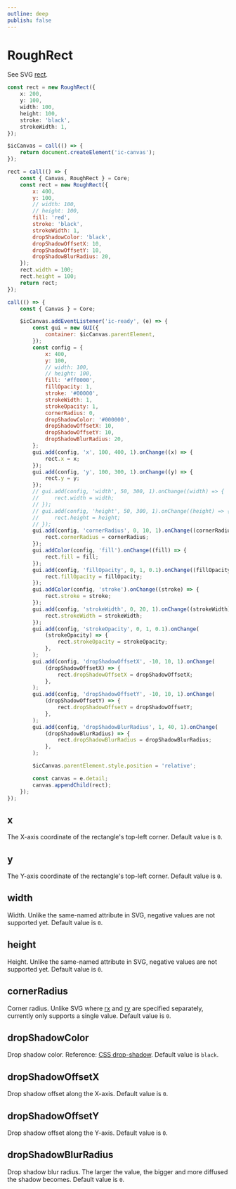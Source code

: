 ```yaml
---
outline: deep
publish: false
---
```


# RoughRect

See SVG [rect].

```ts
const rect = new RoughRect({
    x: 200,
    y: 100,
    width: 100,
    height: 100,
    stroke: 'black',
    strokeWidth: 1,
});
```

```js eval code=false
$icCanvas = call(() => {
    return document.createElement('ic-canvas');
});
```

```js eval code=false
rect = call(() => {
    const { Canvas, RoughRect } = Core;
    const rect = new RoughRect({
        x: 400,
        y: 100,
        // width: 100,
        // height: 100,
        fill: 'red',
        stroke: 'black',
        strokeWidth: 1,
        dropShadowColor: 'black',
        dropShadowOffsetX: 10,
        dropShadowOffsetY: 10,
        dropShadowBlurRadius: 20,
    });
    rect.width = 100;
    rect.height = 100;
    return rect;
});
```

```js eval code=false inspector=false
call(() => {
    const { Canvas } = Core;

    $icCanvas.addEventListener('ic-ready', (e) => {
        const gui = new GUI({
            container: $icCanvas.parentElement,
        });
        const config = {
            x: 400,
            y: 100,
            // width: 100,
            // height: 100,
            fill: '#ff0000',
            fillOpacity: 1,
            stroke: '#00000',
            strokeWidth: 1,
            strokeOpacity: 1,
            cornerRadius: 0,
            dropShadowColor: '#000000',
            dropShadowOffsetX: 10,
            dropShadowOffsetY: 10,
            dropShadowBlurRadius: 20,
        };
        gui.add(config, 'x', 100, 400, 1).onChange((x) => {
            rect.x = x;
        });
        gui.add(config, 'y', 100, 300, 1).onChange((y) => {
            rect.y = y;
        });
        // gui.add(config, 'width', 50, 300, 1).onChange((width) => {
        //     rect.width = width;
        // });
        // gui.add(config, 'height', 50, 300, 1).onChange((height) => {
        //     rect.height = height;
        // });
        gui.add(config, 'cornerRadius', 0, 10, 1).onChange((cornerRadius) => {
            rect.cornerRadius = cornerRadius;
        });
        gui.addColor(config, 'fill').onChange((fill) => {
            rect.fill = fill;
        });
        gui.add(config, 'fillOpacity', 0, 1, 0.1).onChange((fillOpacity) => {
            rect.fillOpacity = fillOpacity;
        });
        gui.addColor(config, 'stroke').onChange((stroke) => {
            rect.stroke = stroke;
        });
        gui.add(config, 'strokeWidth', 0, 20, 1).onChange((strokeWidth) => {
            rect.strokeWidth = strokeWidth;
        });
        gui.add(config, 'strokeOpacity', 0, 1, 0.1).onChange(
            (strokeOpacity) => {
                rect.strokeOpacity = strokeOpacity;
            },
        );
        gui.add(config, 'dropShadowOffsetX', -10, 10, 1).onChange(
            (dropShadowOffsetX) => {
                rect.dropShadowOffsetX = dropShadowOffsetX;
            },
        );
        gui.add(config, 'dropShadowOffsetY', -10, 10, 1).onChange(
            (dropShadowOffsetY) => {
                rect.dropShadowOffsetY = dropShadowOffsetY;
            },
        );
        gui.add(config, 'dropShadowBlurRadius', 1, 40, 1).onChange(
            (dropShadowBlurRadius) => {
                rect.dropShadowBlurRadius = dropShadowBlurRadius;
            },
        );

        $icCanvas.parentElement.style.position = 'relative';

        const canvas = e.detail;
        canvas.appendChild(rect);
    });
});
```

## x

The X-axis coordinate of the rectangle's top-left corner. Default value is `0`.

## y

The Y-axis coordinate of the rectangle's top-left corner. Default value is `0`.

## width

Width. Unlike the same-named attribute in SVG, negative values are not supported yet. Default value is `0`.

## height

Height. Unlike the same-named attribute in SVG, negative values are not supported yet. Default value is `0`.

## cornerRadius

Corner radius. Unlike SVG where [rx] and [ry] are specified separately, currently only supports a single value. Default value is `0`.

## dropShadowColor

Drop shadow color. Reference: [CSS drop-shadow]. Default value is `black`.

## dropShadowOffsetX

Drop shadow offset along the X-axis. Default value is `0`.

## dropShadowOffsetY

Drop shadow offset along the Y-axis. Default value is `0`.

## dropShadowBlurRadius

Drop shadow blur radius. The larger the value, the bigger and more diffused the shadow becomes. Default value is `0`.

[rect]: https://developer.mozilla.org/en-US/docs/Web/SVG/Element/rect
[rx]: https://developer.mozilla.org/en-US/docs/Web/SVG/Attribute/rx
[ry]: https://developer.mozilla.org/en-US/docs/Web/SVG/Attribute/ry
[CSS drop-shadow]: https://developer.mozilla.org/en-US/docs/Web/CSS/filter-function/drop-shadow
